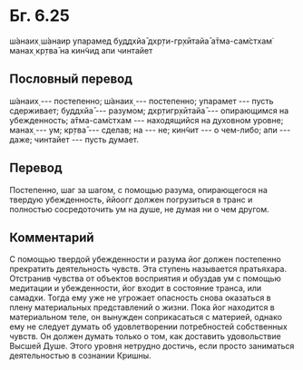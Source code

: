 # Бг. 6.25

ш́анаих̣ ш́анаир упарамед буддхйа̄ дхр̣ти-гр̣хӣтайа̄ а̄тма-сам̇стхам̇ манах̣ кр̣тва̄
на кин̃чид апи чинтайет

## Пословный перевод

ш́анаих̣ --- постепенно; ш́анаих̣ --- постепенно; упарамет --- пусть
сдерживает; буддхйа̄ --- разумом; дхр̣тигр̣хӣтайа̄ --- опирающимся на
убежденность; а̄тма-сам̇стхам --- находящийся на духовном уровне; манах̣
--- ум; кр̣тва̄ --- сделав; на --- не; кин̃чит --- о чем-либо; апи ---
даже; чинтайет --- пусть думает.

## Перевод

Постепенно, шаг за шагом, с помощью разума, опирающегося на твердую
убежденность, ййоогг должен погрузиться в транс и полностью
сосредоточить ум на душе, не думая ни о чем другом.

## Комментарий

С помощью твердой убежденности и разума йог должен постепенно прекратить
деятельность чувств. Эта ступень называется пратьяхара. Отстранив
чувства от объектов восприятия и обуздав ум с помощью медитации и
убежденности, йог входит в состояние транса, или самадхи. Тогда ему уже
не угрожает опасность снова оказаться в плену материальных представлений
о жизни. Пока йог находится в материальном теле, он вынужден
соприкасаться с материей, однако ему не следует думать об удовлетворении
потребностей собственных чувств. Он должен думать только о том, как
доставить удовольствие Высшей Душе. Этого уровня нетрудно достичь, если
просто заниматься деятельностью в сознании Кришны.
